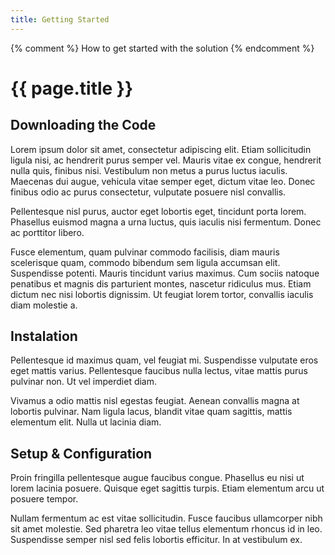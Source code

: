 ```yaml
---
title: Getting Started
---
```


{% comment %}
    How to get started with the solution
{% endcomment %}


# {{ page.title }}

## Downloading the Code

Lorem ipsum dolor sit amet, consectetur adipiscing elit. Etiam sollicitudin ligula nisi, ac hendrerit purus semper vel. Mauris vitae ex congue, hendrerit nulla quis, finibus nisi. Vestibulum non metus a purus luctus iaculis. Maecenas dui augue, vehicula vitae semper eget, dictum vitae leo. Donec finibus odio ac purus consectetur, vulputate posuere nisl convallis. 

Pellentesque nisl purus, auctor eget lobortis eget, tincidunt porta lorem. Phasellus euismod magna a urna luctus, quis iaculis nisi fermentum. Donec ac porttitor libero. 

Fusce elementum, quam pulvinar commodo facilisis, diam mauris scelerisque quam, commodo bibendum sem ligula accumsan elit. Suspendisse potenti. Mauris tincidunt varius maximus. Cum sociis natoque penatibus et magnis dis parturient montes, nascetur ridiculus mus. Etiam dictum nec nisi lobortis dignissim. Ut feugiat lorem tortor, convallis iaculis diam molestie a.


## Instalation

Pellentesque id maximus quam, vel feugiat mi. Suspendisse vulputate eros eget mattis varius. Pellentesque faucibus nulla lectus, vitae mattis purus pulvinar non. Ut vel imperdiet diam. 

Vivamus a odio mattis nisl egestas feugiat. Aenean convallis magna at lobortis pulvinar. Nam ligula lacus, blandit vitae quam sagittis, mattis elementum elit. Nulla ut lacinia diam.


## Setup & Configuration

Proin fringilla pellentesque augue faucibus congue. Phasellus eu nisi ut lorem lacinia posuere. Quisque eget sagittis turpis. Etiam elementum arcu ut posuere tempor. 

Nullam fermentum ac est vitae sollicitudin. Fusce faucibus ullamcorper nibh sit amet molestie. Sed pharetra leo vitae tellus elementum rhoncus id in leo. Suspendisse semper nisl sed felis lobortis efficitur. In at vestibulum ex.
